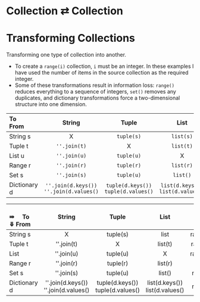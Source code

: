 # Collection &#8644; Collection

# Transforming Collections

Transforming one type of collection into another.

* To create a `range(i)` collection, `i` must be an integer. In these examples I have used the number of
  items in the source collection as the required integer.
* Some of these transformations result in information loss: `range()` reduces everything to a sequence of integers, `set()`
removes any duplicates, and dictionary transformations force a two-dimensional structure into one dimension.

| To <br/>From |                    String                    |                  Tuple                   |                  List                  |      Range      |                 Set                  |     Dictionary     |
|:-------------|:--------------------------------------------:|:----------------------------------------:|:--------------------------------------:|:---------------:|:------------------------------------:|:------------------:|
| String s     |                      X                       |                `tuple(s)`                |               `list(s)`                | `range(len(s))` |               `set(s)`               | `dict.fromkeys(s)` |
| Tuple t      |                 `''.join(t)`                 |                    X                     |               `list(t)`                | `range(len(t))` |               `set(t)`               | `dict.fromkeys(t)` |
| List u       |                 `''.join(u)`                 |                `tuple(u)`                |                   X                    | `range(len(u))` |               `set(u)`               | `dict.fromkeys(u)` |
| Range r      |                 `''.join(r)`                 |                `tuple(r)`                |               `list(r)`                |        X        |               `set(r)`               | `dict.fromkeys(r)` |
| Set s        |                 `''.join(s)`                 |                `tuple(u)`                |                `list()`                | `range(len())`  |                  X                   | `dict.fromkeys()`  |
| Dictionary d | `''.join(d.keys())`<br/>`''.join(d.values()` | `tuple(d.keys())`<br/>`tuple(d.values()` | `list(d.keys())`<br/>`list(d.values()` | `range(len())`  | `set(d.keys())`<br/>`set(d.values()` |         X          |



| <br/>&#8667;&nbsp;&nbsp;&nbsp;&nbsp;&nbsp;To <br/>&#10507; From |                  String                  |                Tuple                 |                List                |     Range     |               Set                |    Dictionary    |
|:----------------------------------------------------------------|:----------------------------------------:|:------------------------------------:|:----------------------------------:|:-------------:|:--------------------------------:|:----------------:|
| String s                                                        |                    X                     |               tuple(s)               |                list                | range(len(s)) |              set(s)              | dict.fromkeys(s) |
| Tuple t                                                         |                ''.join(t)                |                  X                   |              list(t)               | range(len(t)) |              set(t)              | dict.fromkeys(t) |
| List                                                            |                ''.join(u)                |               tuple(u)               |                 X                  | range(len(u)) |              set(u)              | dict.fromkeys(u) |
| Range r                                                         |                ''.join(r)                |               tuple(r)               |              list(r)               |       X       |              set(r)              | dict.fromkeys(r) |
| Set s                                                           |                ''.join(s)                |               tuple(u)               |               list()               | range(len())  |                X                 | dict.fromkeys()  |
| Dictionary d                                                    | ''.join(d.keys())<br/>''.join(d.values() | tuple(d.keys())<br/>tuple(d.values() | list(d.keys())<br/>list(d.values() | range(len())  | set(d.keys())<br/>set(d.values() |        X         |
